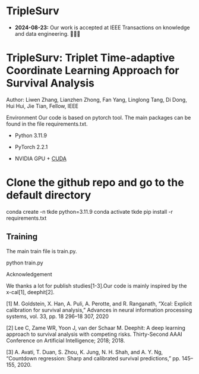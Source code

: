 # TripleSurv
- **2024-08-23:** Our work is accepted at IEEE Transactions on knowledge and data engineering. 🎉🎉🎉

# TripleSurv: Triplet Time-adaptive Coordinate Learning Approach for Survival Analysis

Author: Liwen Zhang, Lianzhen Zhong, Fan Yang, Linglong Tang, Di Dong, Hui Hui, Jie Tian, Fellow, IEEE



Environment
Our code is based on pytorch tool. The main packages can be found in the file requirements.txt.

- Python 3.11.9
- PyTorch 2.2.1

- NVIDIA GPU + [CUDA](https://developer.nvidia.com/cuda-downloads)

# Clone the github repo and go to the default directory

conda create -n tkde python=3.11.9
conda activate tkde
pip install -r requirements.txt

## Training

The main train file is train.py.


 python train.py 



Acknowledgement

We thanks a lot for publish studies[1-3].Our code is mainly inspired by the x-cal[1], deephit[2].


[1] M. Goldstein, X. Han, A. Puli, A. Perotte, and R. Ranganath, “Xcal: Explicit calibration for survival analysis,” Advances in neural
information processing systems, vol. 33, pp. 18 296–18 307, 2020

[2] Lee C, Zame WR, Yoon J, van der Schaar M. Deephit: A deep learning approach to survival analysis with competing risks.  Thirty-Second AAAI Conference on Artificial Intelligence; 2018; 2018.

[3] A. Avati, T. Duan, S. Zhou, K. Jung, N. H. Shah, and A. Y. Ng, “Countdown regression: Sharp and calibrated survival predictions,” pp. 145–155, 2020.

